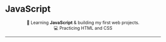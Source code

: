 # JavaScript


<p align="center">
🌱 Learning <b>JavaScript</b> & building my first web projects.<br>
💻 Practicing HTML and CSS<br>

</p>

---



